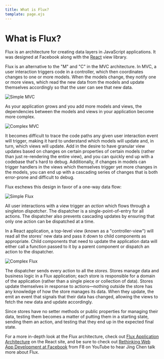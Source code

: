 ```yaml
---
title: What is Flux?
template: page.ejs
---
```


What is Flux?
=============

Flux is an architecture for creating data layers in JavaScript applications. It was designed at Facebook along with the [React](http://facebook.github.io/react/) view library.

Flux is an alternative to the "M" and "C" in the MVC architecture. In MVC, a user interaction triggers code in a controller, which then coordinates changes to one or more models. When the models change, they notify one or more views, which read the new data from the models and update themselves accordingly so that the user can see that new data.

![Simple MVC](/images/mvc-simple.png)

As your application grows and you add more models and views, the dependencies between the models and views in your application become more complex.

![Complex MVC](/images/mvc-complex.png)

It becomes difficult to trace the code paths any given user interaction event will trigger, making it hard to understand which models will update and, in turn, which views will update. Add in the desire to have granular view updates based on changes on certain properties of certain models (rather than just re-rendering the entire view), and you can quickly end up with a codebase that's hard to debug. Additionally, if changes in models can trigger handlers in the views which themselves trigger yet more changes in the models, you can end up with a cascading series of changes that is both error-prone and difficult to debug.

Flux eschews this design in favor of a one-way data flow:</p>

![Simple Flux](/images/flux-simple.png)

All user interactions with a view trigger an *action* which flows through a singleton *dispatcher*. The dispatcher is a single-point-of-entry for all actions. The dispatcher also prevents cascading updates by ensuring that only one action can be dispatched at a time.

In a React application, a top-level view (known as a "controller-view") will read all the stores' new data and pass it down to child components as appropriate. Child components that need to update the application data will either call a function passed to it by a parent component or dispatch an action to the dispatcher.

![Complex Flux](/images/flux-complex.png)

The dispatcher sends every action to all the *stores*. Stores manage data and business logic in a Flux application; each store is responsible for a domain of the application (rather than a single piece or collection of data). Stores update themselves in response to actions—nothing outside the store has any knowledge of how the store manages its data. When they update, the emit an event that signals that their data has changed, allowing the views to fetch the new data and update accordingly.

Since stores have no setter methods or public properties for managing their data, testing them becomes a matter of putting them in a starting state, sending them an action, and testing that they end up in the expected final state.

For a more in-depth look at the Flux architecture, check out [Flux Application Architecture](http://facebook.github.io/react/docs/flux-overview.html) on the React site, and be sure to check out [Rethinking Web App Development at Facebook](https://www.youtube.com/watch?v=nYkdrAPrdcw) from F8 on YouTube to hear Jing Chen talk more about Flux.
